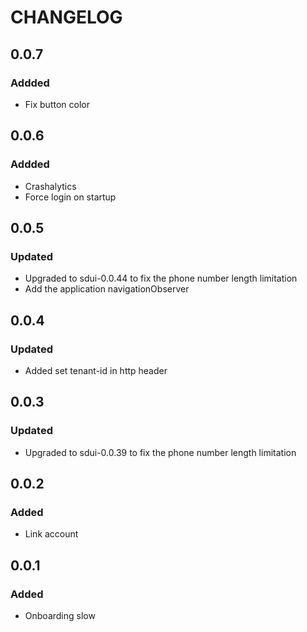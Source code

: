 # CHANGELOG

## 0.0.7
### Addded
- Fix button color

## 0.0.6
### Addded
- Crashalytics
- Force login on startup

## 0.0.5
### Updated
- Upgraded to sdui-0.0.44 to fix the phone number length limitation
- Add the application navigationObserver

## 0.0.4
### Updated
- Added set tenant-id in http header

## 0.0.3
### Updated
- Upgraded to sdui-0.0.39 to fix the phone number length limitation

## 0.0.2
### Added
- Link account

## 0.0.1
### Added
- Onboarding slow
